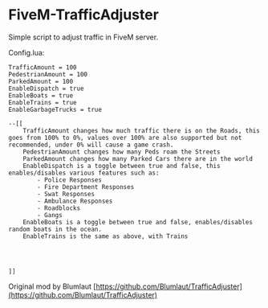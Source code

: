 # FiveM-TrafficAdjuster
Simple script to adjust traffic in FiveM server.

Config.lua:
```
TrafficAmount = 100 
PedestrianAmount = 100
ParkedAmount = 100
EnableDispatch = true
EnableBoats = true
EnableTrains = true
EnableGarbageTrucks = true

--[[
	TrafficAmount changes how much traffic there is on the Roads, this goes from 100% to 0%, values over 100% are also supported but not recommended, under 0% will cause a game crash.
	PedestrianAmount changes how many Peds roam the Streets
	ParkedAmount changes how many Parked Cars there are in the world
	EnableDispatch is a toggle between true and false, this enables/disables various features such as:
		- Police Responses
		- Fire Department Responses
		- Swat Responses
		- Ambulance Responses
		- Roadblocks
		- Gangs
	EnableBoats is a toggle between true and false, enables/disables random boats in the ocean.
	EnableTrains is the same as above, with Trains




]]
```
Original mod by Blumlaut [https://github.com/Blumlaut/TrafficAdjuster](https://github.com/Blumlaut/TrafficAdjuster)